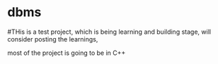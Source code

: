 # dbms
#THis is a test project, which is being learning and building stage, 
will consider posting the learnings, 

most of the project is going to be in C++
